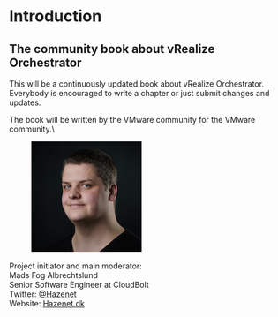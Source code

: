 # Introduction

## The community book about vRealize Orchestrator

This will be a continuously updated book about vRealize Orchestrator. Everybody is encouraged to write a chapter or just submit changes and updates.

The book will be written by the VMware community for the VMware community.\


<figure><img src=".gitbook/assets/mads small.jpg" alt=""><figcaption></figcaption></figure>

Project initiator and main moderator:\
Mads Fog Albrechtslund\
Senior Software Engineer at CloudBolt\
Twitter: [@Hazenet](https://twitter.com/Hazenet)\
Website: [Hazenet.dk](https://hazenet.dk)
